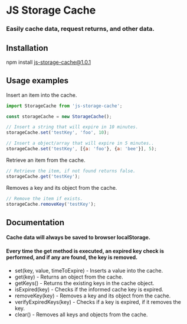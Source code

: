 # JS Storage Cache

### Easily cache data, request returns, and other data.

Installation
------ 

npm install js-storage-cache@1.0.1

Usage examples
------ 

Insert an item into the cache. 

```javascript
import StorageCache from 'js-storage-cache';

const storageCache = new StorageCache();

// Insert a string that will expire in 10 minutes.
storageCache.set('testKey', 'foo', 10);

// Insert a object/array that will expire in 5 minutes..
storageCache.set('testKey', [{a: 'foo'}, {a: 'bee'}], 5);
```

Retrieve an item from the cache.

```javascript
// Retrieve the item, if not found returns false.
storageCache.get('testKey');
```

Removes a key and its object from the cache.

```javascript
// Remove the item if exists.
storageCache.removeKey('testKey');
```

Documentation
------ 

#### Cache data will always be saved to browser localStorage.

#### Every time the **get** method is executed, an expired key check is performed, and if any are found, the key is removed.

* set(key, value, timeToExpire) - Inserts a value into the cache.
* get(key) - Returns an object from the cache.
* getKeys() - Returns the existing keys in the cache object.
* isExpired(key) - Checks if the informed cache key is expired.
* removeKey(key) - Removes a key and its object from the cache.
* verifyExpiredKeys(key) - Checks if a key is expired, if it removes the key.
* clear() - Removes all keys and objects from the cache.

